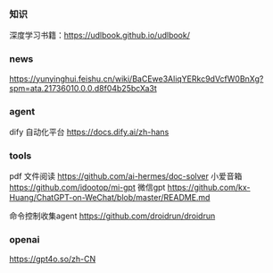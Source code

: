 ### 知识
深度学习书籍：https://udlbook.github.io/udlbook/
### news
https://yunyinghui.feishu.cn/wiki/BaCEwe3AliqYERkc9dVcfW0BnXg?spm=ata.21736010.0.0.d8f04b25bcXa3t

### agent
dify 自动化平台
https://docs.dify.ai/zh-hans

### tools
pdf 文件阅读
https://github.com/ai-hermes/doc-solver
小爱音箱
https://github.com/idootop/mi-gpt
微信gpt
https://github.com/kx-Huang/ChatGPT-on-WeChat/blob/master/README.md

命令控制收集agent
https://github.com/droidrun/droidrun


### openai
https://gpt4o.so/zh-CN

